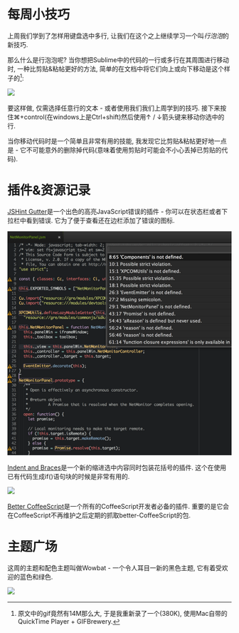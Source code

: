 # 每周小技巧

上周我们学到了怎样用键盘选中多行, 让我们在这个之上继续学习一个叫*行泡泡*的新技巧.

那么什么是行泡泡呢? 当你想把Sublime中的代码的一行或多行在其周围进行移动时, 一种比剪贴&粘帖更好的方法, 简单的在文档中将它们向上或向下移动是这个样子的[^注1]:

![][1]

要这样做, 仅需选择任意行的文本 - 或者使用我们我们上周学到的技巧. 接下来按住⌘+control(在windows上是Ctrl+shift)然后使用↑ / ↓箭头键来移动你选中的行.

当你移动代码时是一个简单且非常有用的技能, 我发现它比剪贴&粘帖更好地一点是 - 它不可能意外的删除掉代码(意味着使用剪贴时可能会不小心丢掉已剪贴的代码).

# 插件&资源记录

[JSHint Gutter][2]是一个出色的高亮JavaScript错误的插件 - 你可以在状态栏或者下拉栏中看到错误. 它为了便于查看还在边栏添加了错误的图标.

![1][3]

[Indent and Braces][5]是一个新的缩进选中内容同时包装花括号的插件. 这个在使用已有代码生成if()语句块的时候是非常有用的.

![][4]

[Better CoffeeScript][6]是一个所有的CoffeeScript开发者必备的插件. 重要的是它会在CoffeeScript不再维护之后定期的抓取better-CoffeeScript的包.

# 主题广场

这周的主题和配色主题叫做Wowbat - 一个令人耳目一新的黑色主题, 它有着受欢迎的蓝色和绿色.

![][8]





[^注1]: 原文中的gif竟然有14M那么大, 于是我重新录了一个(380K), 使用Mac自带的QuickTime Player + GIFBrewery. 

[1]: 05-01-15-001.gif
[2]: https://github.com/victorporof/Sublime-JSHint
[3]: 05-01-15-002.png
[4]: 05-01-15-003.gif
[5]: https://github.com/Epskampie/sublime_indent_and_braces
[6]: http://aponxi.github.io/sublime-better-coffeescript/
[7]: 05-01-15-004.png
[8]: 05-01-15-005.png


